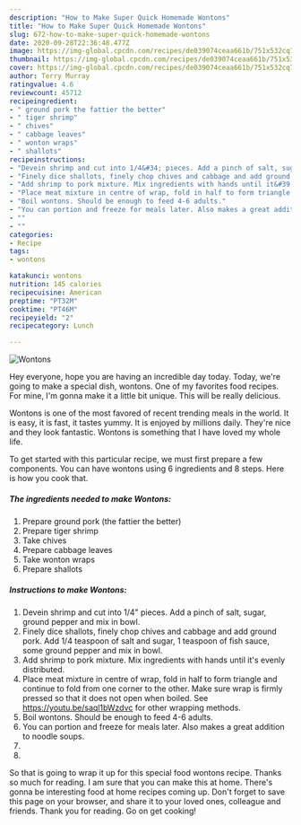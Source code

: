 ```yaml
---
description: "How to Make Super Quick Homemade Wontons"
title: "How to Make Super Quick Homemade Wontons"
slug: 672-how-to-make-super-quick-homemade-wontons
date: 2020-09-28T22:36:48.477Z
image: https://img-global.cpcdn.com/recipes/de039074ceaa661b/751x532cq70/wontons-recipe-main-photo.jpg
thumbnail: https://img-global.cpcdn.com/recipes/de039074ceaa661b/751x532cq70/wontons-recipe-main-photo.jpg
cover: https://img-global.cpcdn.com/recipes/de039074ceaa661b/751x532cq70/wontons-recipe-main-photo.jpg
author: Terry Murray
ratingvalue: 4.6
reviewcount: 45712
recipeingredient:
- " ground pork the fattier the better"
- " tiger shrimp"
- " chives"
- " cabbage leaves"
- " wonton wraps"
- " shallots"
recipeinstructions:
- "Devein shrimp and cut into 1/4&#34; pieces. Add a pinch of salt, sugar, ground pepper and mix in bowl."
- "Finely dice shallots, finely chop chives and cabbage and add ground pork. Add 1/4 teaspoon of salt and sugar, 1 teaspoon of fish sauce, some ground pepper and mix in bowl."
- "Add shrimp to pork mixture. Mix ingredients with hands until it&#39;s evenly distributed."
- "Place meat mixture in centre of wrap, fold in half to form triangle and continue to fold from one corner to the other. Make sure wrap is firmly pressed so that it does not open when boiled. See https://youtu.be/saql1bWzdvc for other wrapping methods."
- "Boil wontons. Should be enough to feed 4-6 adults."
- "You can portion and freeze for meals later. Also makes a great addition to noodle soups."
- ""
- ""
categories:
- Recipe
tags:
- wontons

katakunci: wontons 
nutrition: 145 calories
recipecuisine: American
preptime: "PT32M"
cooktime: "PT46M"
recipeyield: "2"
recipecategory: Lunch

---
```



![Wontons](https://img-global.cpcdn.com/recipes/de039074ceaa661b/751x532cq70/wontons-recipe-main-photo.jpg)

Hey everyone, hope you are having an incredible day today. Today, we're going to make a special dish, wontons. One of my favorites food recipes. For mine, I'm gonna make it a little bit unique. This will be really delicious.



Wontons is one of the most favored of recent trending meals in the world. It is easy, it is fast, it tastes yummy. It is enjoyed by millions daily. They're nice and they look fantastic. Wontons is something that I have loved my whole life.


To get started with this particular recipe, we must first prepare a few components. You can have wontons using 6 ingredients and 8 steps. Here is how you cook that.

<!--inarticleads1-->

##### The ingredients needed to make Wontons:

1. Prepare  ground pork (the fattier the better)
1. Prepare  tiger shrimp
1. Take  chives
1. Prepare  cabbage leaves
1. Take  wonton wraps
1. Prepare  shallots




<!--inarticleads2-->

##### Instructions to make Wontons:

1. Devein shrimp and cut into 1/4&#34; pieces. Add a pinch of salt, sugar, ground pepper and mix in bowl.
1. Finely dice shallots, finely chop chives and cabbage and add ground pork. Add 1/4 teaspoon of salt and sugar, 1 teaspoon of fish sauce, some ground pepper and mix in bowl.
1. Add shrimp to pork mixture. Mix ingredients with hands until it&#39;s evenly distributed.
1. Place meat mixture in centre of wrap, fold in half to form triangle and continue to fold from one corner to the other. Make sure wrap is firmly pressed so that it does not open when boiled. See https://youtu.be/saql1bWzdvc for other wrapping methods.
1. Boil wontons. Should be enough to feed 4-6 adults.
1. You can portion and freeze for meals later. Also makes a great addition to noodle soups.
1. 
1. 




So that is going to wrap it up for this special food wontons recipe. Thanks so much for reading. I am sure that you can make this at home. There's gonna be interesting food at home recipes coming up. Don't forget to save this page on your browser, and share it to your loved ones, colleague and friends. Thank you for reading. Go on get cooking!
